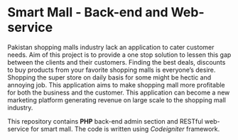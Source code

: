 Smart Mall - Back-end and Web-service
=====================================
Pakistan shopping malls industry lack an application to cater customer needs. Aim of this project is to provide a one stop solution to lessen this gap between the clients and their customers. Finding the best deals, discounts to buy products from your favorite shopping malls is everyone’s desire. Shopping the super store on daily basis for some might be hectic and annoying job. This application aims to make shopping mall more profitable for both the business and the customer. This application can become a new marketing platform generating revenue on large scale to the shopping mall industry.

This repository contains <b>PHP</b> back-end admin section and RESTful web-service for smart mall. The code is written using *Codeigniter* framework.
